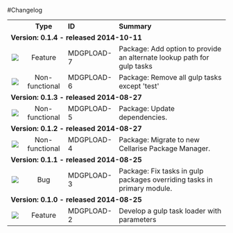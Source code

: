 #Changelog

<table style="width:100%;border-spacing:0px;border-collapse:collapse;margin:0px;padding:0px;border-width:0px;">
   <tr>
    <th style="width:20px;text-align:center;"></th>
    <th style="width:80px;text-align:center;">Type</th> 
    <th style="width:80px;text-align:left;">ID</th>
    <th style="text-align:left;">Summary</th>
   </tr>

  <tr>
    <td colspan=4><strong>Version: 0.1.4 - released 2014-10-11</strong></td>
   </tr>

  <tr>
    <td style="width:20px;text-align:center;"><img src='https://jira.cellarise.com/secure/viewavatar?size=xsmall&amp;avatarId=10411&amp;avatarType=issuetype'/></td> 
    <td style="width:80px;text-align:center;">Feature</td> 
    <td style="width:80px;text-align:left;">MDGPLOAD-7</td>
    <td>Package: Add option to provide an alternate lookup path for gulp tasks</td>
   </tr>

  <tr>
    <td style="width:20px;text-align:center;"><img src='https://jira.cellarise.com/secure/viewavatar?size=xsmall&amp;avatarId=10419&amp;avatarType=issuetype'/></td> 
    <td style="width:80px;text-align:center;">Non-functional</td> 
    <td style="width:80px;text-align:left;">MDGPLOAD-6</td>
    <td>Package: Remove all gulp tasks except &#39;test&#39;</td>
   </tr>


  <tr>
    <td colspan=4><strong>Version: 0.1.3 - released 2014-08-27</strong></td>
   </tr>

  <tr>
    <td style="width:20px;text-align:center;"><img src='https://jira.cellarise.com/secure/viewavatar?size=xsmall&amp;avatarId=10419&amp;avatarType=issuetype'/></td> 
    <td style="width:80px;text-align:center;">Non-functional</td> 
    <td style="width:80px;text-align:left;">MDGPLOAD-5</td>
    <td>Package: Update dependencies.</td>
   </tr>


  <tr>
    <td colspan=4><strong>Version: 0.1.2 - released 2014-08-27</strong></td>
   </tr>

  <tr>
    <td style="width:20px;text-align:center;"><img src='https://jira.cellarise.com/secure/viewavatar?size=xsmall&amp;avatarId=10419&amp;avatarType=issuetype'/></td> 
    <td style="width:80px;text-align:center;">Non-functional</td> 
    <td style="width:80px;text-align:left;">MDGPLOAD-4</td>
    <td>Package: Migrate to new Cellarise Package Manager.</td>
   </tr>


  <tr>
    <td colspan=4><strong>Version: 0.1.1 - released 2014-08-25</strong></td>
   </tr>

  <tr>
    <td style="width:20px;text-align:center;"><img src='https://jira.cellarise.com/secure/viewavatar?size=xsmall&amp;avatarId=10403&amp;avatarType=issuetype'/></td> 
    <td style="width:80px;text-align:center;">Bug</td> 
    <td style="width:80px;text-align:left;">MDGPLOAD-3</td>
    <td>Package: Fix tasks in gulp packages overriding tasks in primary module.</td>
   </tr>


  <tr>
    <td colspan=4><strong>Version: 0.1.0 - released 2014-08-25</strong></td>
   </tr>

  <tr>
    <td style="width:20px;text-align:center;"><img src='https://jira.cellarise.com/secure/viewavatar?size=xsmall&amp;avatarId=10411&amp;avatarType=issuetype'/></td> 
    <td style="width:80px;text-align:center;">Feature</td> 
    <td style="width:80px;text-align:left;">MDGPLOAD-2</td>
    <td>Develop a gulp task loader with parameters</td>
   </tr>


</table>
